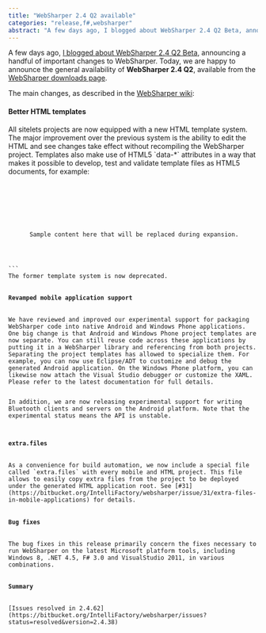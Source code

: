 ```yaml
---
title: "WebSharper 2.4 Q2 available"
categories: "release,f#,websharper"
abstract: "A few days ago, I blogged about WebSharper 2.4 Q2 Beta, announcing a handful of important changes to WebSharper.  Today, we are happy to announce the general availability of WebSharper 2.4 Q2, available from the WebSharper downloads page."
---
```

A few days ago, [I blogged about WebSharper 2.4 Q2 Beta](http://fpish.net/blog/adam.granicz/id/2509/2012415-websharper-2-4-q2-beta-out), announcing a handful of important changes to WebSharper.  Today, we are happy to announce the general availability of **WebSharper 2.4 Q2**, available from the [WebSharper downloads page](http://websharper.com/downloads).

The main changes, as described in the [WebSharper wiki](https://bitbucket.org/IntelliFactory/websharper/wiki/Home):

<h4>Better HTML templates</h4>
All sitelets projects are now equipped with a new HTML template system. The major improvement over the previous system is the ability to edit the HTML and see changes take effect without recompiling the WebSharper project. Templates also make use of HTML5 `data-*` attributes in a way that makes it possible to develop, test and validate template files as HTML5 documents, for example:

<code lang="xml">
<!DOCTYPE html>
<html>
  <head>
    <title>${title}</title>
  </head>
  <body>
    <div id="main" data-hole="main">
      Sample content here that will be replaced during expansion.
    </div>
  </body>
</html>
```
The former template system is now deprecated.

<h4>Revamped mobile application support</h4>
We have reviewed and improved our experimental support for packaging WebSharper code into native Android and Windows Phone applications. One big change is that Android and Windows Phone project templates are now separate. You can still reuse code across these applications by putting it in a WebSharper library and referencing from both projects. Separating the project templates has allowed to specialize them. For example, you can now use Eclipse/ADT to customize and debug the generated Android application. On the Windows Phone platform, you can likewise now attach the Visual Studio debugger or customize the XAML. Please refer to the latest documentation for full details.

In addition, we are now releasing experimental support for writing Bluetooth clients and servers on the Android platform. Note that the experimental status means the API is unstable.

<h4>extra.files</h4>
As a convenience for build automation, we now include a special file called `extra.files` with every mobile and HTML project. This file allows to easily copy extra files from the project to be deployed under the generated HTML application root. See [#31](https://bitbucket.org/IntelliFactory/websharper/issue/31/extra-files-in-mobile-applications) for details.

<h4>Bug fixes</h4>
The bug fixes in this release primarily concern the fixes necessary to run WebSharper on the latest Microsoft platform tools, including Windows 8, .NET 4.5, F# 3.0 and VisualStudio 2011, in various combinations.

<h4>Summary</h4>
[Issues resolved in 2.4.62](https://bitbucket.org/IntelliFactory/websharper/issues?status=resolved&version=2.4.38)